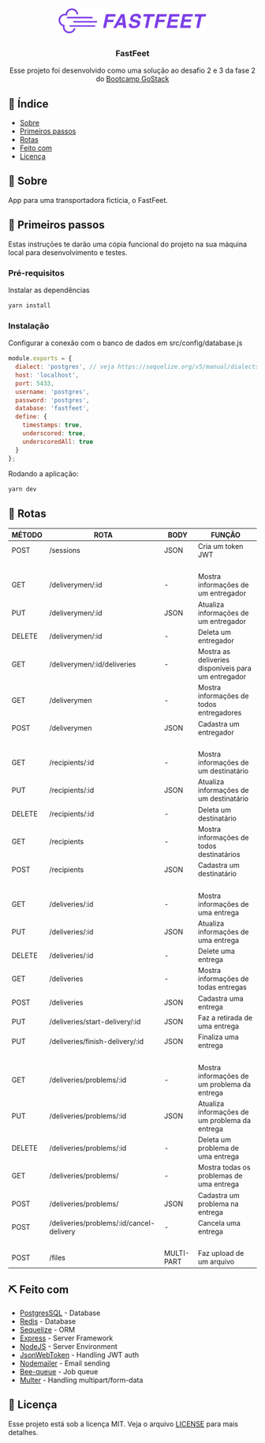 <h1 align="center">
  <img alt="Fastfeet" title="Fastfeet" src=".github/logo.png" width="300px" />
</h1>

<h3 align="center">FastFeet</h3>

<p align="center"> Esse projeto foi desenvolvido como uma solução ao desafio 2 e 3 da fase 2 do <a href="https://rocketseat.com.br/bootcamp">Bootcamp GoStack</a> <br> 
</p>

## 📝 Índice

- [Sobre](#about)
- [Primeiros passos](#getting_started)
- [Rotas](#routes)
- [Feito com](#built_using)
- [Licença](#license)

## 🧐 Sobre <a name = "about"></a>

App para uma transportadora fictícia, o FastFeet.

## 🏁 Primeiros passos <a name = "getting_started"></a>

Estas instruçōes te darão uma cópia funcional do projeto na sua máquina local para desenvolvimento e testes.
### Pré-requisitos

Instalar as dependências

```sh
yarn install
```

### Instalação

Configurar a conexão com o banco de dados em src/config/database.js

```js
module.exports = {
  dialect: 'postgres', // veja https://sequelize.org/v5/manual/dialects.html para mais informações sobre dialects
  host: 'localhost',
  port: 5433,
  username: 'postgres',
  password: 'postgres',
  database: 'fastfeet',
  define: {
    timestamps: true,
    underscored: true,
    underscoredAll: true
  }
};
```

Rodando a aplicação:

```js
yarn dev
```

## :truck: Rotas <a name = "routes"></a>

| MÉTODO        | ROTA                                     | BODY       | FUNÇÃO                                             |
| ------------- | ---------------------------------------- | ---------- | -------------------------------------------------- |
| POST          | /sessions                                | JSON       | Cria um token JWT                                  |
| <br />        |                                          |            |                                                    |
| GET           | /deliverymen/:id                         | -          | Mostra informações de um entregador                |
| PUT           | /deliverymen/:id                         | JSON       | Atualiza informações de um entregador              |
| DELETE        | /deliverymen/:id                         | -          | Deleta um entregador                               |
| GET           | /deliverymen/:id/deliveries              | -          | Mostra as deliveries disponíveis para um entregador|
| GET           | /deliverymen                             | -          | Mostra informações de todos entregadores           |
| POST          | /deliverymen                             | JSON       | Cadastra um entregador                             |
| <br />        |                                          |            |                                                    |
| GET           | /recipients/:id                          | -          | Mostra informações de um destinatário              |
| PUT           | /recipients/:id                          | JSON       | Atualiza informações de um destinatário            |
| DELETE        | /recipients/:id                          | -          | Deleta um destinatário                             |
| GET           | /recipients                              | -          | Mostra informações de todos destinatários          |
| POST          | /recipients                              | JSON       | Cadastra um destinatário                           |
| <br />        |                                          |            |                                                    |
| GET           | /deliveries/:id                          | -          | Mostra informações de uma entrega                  |
| PUT           | /deliveries/:id                          | JSON       | Atualiza informações de uma entrega                |
| DELETE        | /deliveries/:id                          | -          | Delete uma entrega                                 |
| GET           | /deliveries                              | -          | Mostra informações de todas entregas               |
| POST          | /deliveries                              | JSON       | Cadastra uma entrega                               |
| PUT           | /deliveries/start-delivery/:id           | JSON       | Faz a retirada de uma entrega                      |
| PUT           | /deliveries/finish-delivery/:id          | JSON       | Finaliza uma entrega                               |
| <br />        |                                          |            |                                                    |
| GET           | /deliveries/problems/:id                 | -          | Mostra informações de um problema da entrega       |
| PUT           | /deliveries/problems/:id                 | JSON       | Atualiza informações de um problema da entrega     |
| DELETE        | /deliveries/problems/:id                 | -          | Deleta um problema de uma entrega                  |
| GET           | /deliveries/problems/                    | -          | Mostra todas os problemas de uma entrega           |
| POST          | /deliveries/problems/                    | JSON       | Cadastra um problema na entrega                    |
| POST          | /deliveries/problems/:id/cancel-delivery | -          | Cancela uma entrega                                |
| <br />        |                                          |            |                                                    |
| POST          | /files                                   | MULTI-PART | Faz upload de um arquivo                           |

## ⛏️ Feito com <a name = "built_using"></a>

- [PostgresSQL](https://www.postgresql.org/) - Database
- [Redis](https://redis.io/) - Database
- [Sequelize](https://sequelize.org/) - ORM
- [Express](https://expressjs.com/) - Server Framework
- [NodeJS](https://nodejs.org/en/) - Server Environment
- [JsonWebToken](https://www.npmjs.com/package/jsonwebtoken) - Handling JWT auth
- [Nodemailer](https://nodemailer.com/about/) - Email sending
- [Bee-queue](https://github.com/bee-queue/bee-queue) - Job queue
- [Multer](https://github.com/expressjs/multer) - Handling multipart/form-data

## :memo: Licença <a name = "license"></a>

Esse projeto está sob a licença MIT. Veja o arquivo [LICENSE](LICENSE) para mais detalhes.
